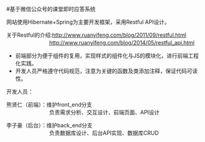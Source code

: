 #基于微信公众号的课堂即时应答系统

网站使用Hibernate+Spring为主要开发框架，采用Restful API设计。

关于Restful的介绍:http://www.ruanyifeng.com/blog/2011/09/restful.html<br>
　　　　　　　　http://www.ruanyifeng.com/blog/2014/05/restful_api.html

- 前端部分为便于组件的复用，实现样式的组件化与JS的模块化，进行前端工程化实践。
- 开发人员严格遵守代码规范，注意为关键的函数及类添加注释，保证代码可读性。

开发人员：

熊贤仁（前端）：维护front_end分支<br>
　　　　　　　　负责需求分析、交互设计、前端页面、API设计

李子豪（后台）：维护back_end分支<br>
　　　　　　　　负责数据库设计、后台API实现、数据库CRUD